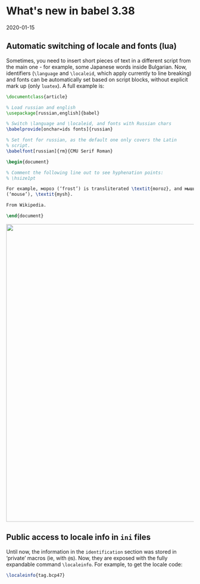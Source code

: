 # What's new in babel 3.38

2020-01-15

## Automatic switching of locale and fonts (lua)

Sometimes, you need to insert short pieces of text in a different
script from the main one - for example, some Japanese words inside
Bulgarian. Now, identifiers (`\language` and `\localeid`, which apply
currently to line breaking) and fonts can be automatically set based on
script blocks, without explicit mark up (only `luatex`). A full example
is:

```tex
\documentclass{article}

% Load russian and english
\usepackage[russian,english]{babel}

% Switch \language and \localeid, and fonts with Russian chars
\babelprovide[onchar=ids fonts]{russian}

% Set font for russian, as the default one only covers the Latin
% script.
\babelfont[russian]{rm}{CMU Serif Roman}

\begin{document}

% Comment the following line out to see hyphenation points:
% \hsize1pt

For example, мороз (‘frost’) is transliterated \textit{moroz}, and мышь
(‘mouse’), \textit{mysh}.

From Wikipedia.

\end{document}
```
<p align="center">
<img src="https://github.com/latex3/babel/blob/master/samples/images/auto-script-russian.jpg?raw=true" width="800">
</p>


## Public access to locale info in `ini` files

Until now, the information in the `identification` section was stored
in ‘private’ macros (ie, with `@`s). Now, they are exposed with the
fully expandable command `\localeinfo`. For example, to get the
locale code:
```tex
\localeinfo{tag.bcp47}
```